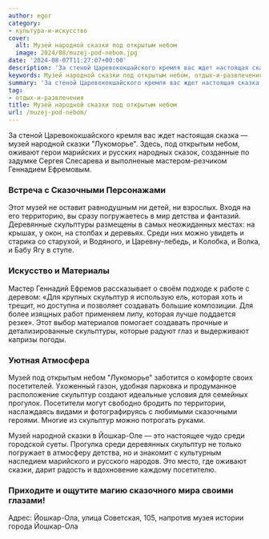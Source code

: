 ```yaml
---
author: egor
category:
- культура-и-искусство
cover:
  alt: Музей народной сказки под открытым небом
  image: 2024/08/muzej-pod-nebom.jpg
date: '2024-08-07T11:27:07+00:00'
description: 'За стеной Царевококшайского кремля вас ждет настоящая сказка — музей народной сказки "Лукоморье". Здесь, под открытым небом, оживают герои марийских и...'
keywords: Музей народной сказки под открытым небом, отдых-и-развлечения, музей, скульптур, сказки, среди, йошкар, народной, лукоморье, открытым, небом, оживают, сказочными, детства, скульптуры, которая, создавать
summary: 'За стеной Царевококшайского кремля вас ждет настоящая сказка — музей народной сказки "Лукоморье". Здесь, под открытым небом, оживают герои марийских и...'
tag:
- отдых-и-развлечения
title: Музей народной сказки под открытым небом
url: /muzej-pod-nebom/
---
```


За стеной Царевококшайского кремля вас ждет настоящая сказка — музей народной сказки "Лукоморье". Здесь, под открытым небом, оживают герои марийских и русских народных сказок, созданные по задумке Сергея Слесарева и выполненые мастером-резчиком Геннадием Ефремовым.

### Встреча с Сказочными Персонажами

Этот музей не оставит равнодушным ни детей, ни взрослых. Входя на его территорию, вы сразу погружаетесь в мир детства и фантазий. Деревянные скульптуры размещены в самых неожиданных местах: на крышах, у окон, на столбах и деревьях. Среди них можно увидеть и старика со старухой, и Водяного, и Царевну-лебедь, и Колобка, и Волка, и Бабу Ягу в ступе.

### Искусство и Материалы

Мастер Геннадий Ефремов рассказывает о своём подходе к работе с деревом: «Для крупных скульптур я использую ель, которая хоть и трещит, но доступна и позволяет создавать большие композиции. Для более изящных работ применяем липу, которая лучше поддается резке». Этот выбор материалов помогает создавать прочные и детализированные скульптуры, которые радуют глаз и выдерживают капризы погоды.

### Уютная Атмосфера

Музей под открытым небом "Лукоморье" заботится о комфорте своих посетителей. Ухоженный газон, удобная парковка и продуманное расположение скульптур создают идеальные условия для семейных прогулок. Посетители могут свободно бродить по территории, наслаждаясь видами и фотографируясь с любимыми сказочными героями. Многие из скульптур можно потрогать руками.

Музей народной сказки в Йошкар-Оле — это настоящее чудо среди городской суеты. Прогулка среди деревянных скульптур не только погружает в атмосферу детства, но и знакомит с культурным наследием марийского и русского народов. Это место, где оживают сказки, дарит радость и вдохновение каждому посетителю.

### Приходите и ощутите магию сказочного мира своими глазами!

Адрес: Йошкар-Ола, улица Советская, 105, напротив музея истории города Йошкар-Ола